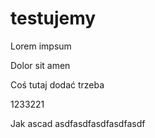# testujemy
Lorem impsum

Dolor sit amen

Coś tutaj dodać trzeba 


1233221

Jak ascad
asdfasdfasdfasdfasdf
